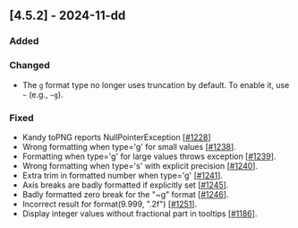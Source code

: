 ## [4.5.2] - 2024-11-dd

### Added

### Changed
- The `g` format type no longer uses truncation by default. To enable it, use `~` (e.g., `~g`).
  
### Fixed

- Kandy toPNG reports NullPointerException [[#1228](https://github.com/JetBrains/lets-plot/issues/1228)]
- Wrong formatting when type='g' for small values [[#1238](https://github.com/JetBrains/lets-plot/issues/1238)].
- Formatting when type='g' for large values throws exception [[#1239](https://github.com/JetBrains/lets-plot/issues/1239)].
- Wrong formatting when type='s' with explicit precision [[#1240](https://github.com/JetBrains/lets-plot/issues/1240)].
- Extra trim in formatted number when type='g' [[#1241](https://github.com/JetBrains/lets-plot/issues/1241)].
- Axis breaks are badly formatted if explicitly set [[#1245](https://github.com/JetBrains/lets-plot/issues/1245)].
- Badly formatted zero break for the "~g" format [[#1246](https://github.com/JetBrains/lets-plot/issues/1246)].
- Incorrect result for format(9.999, ".2f") [[#1251](https://github.com/JetBrains/lets-plot/issues/1251)].
- Display integer values without fractional part in tooltips [[#1186](https://github.com/JetBrains/lets-plot/issues/1186)].